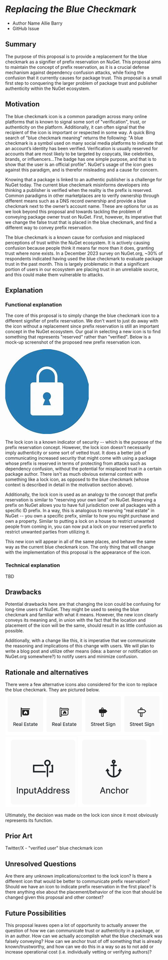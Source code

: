 # ***Replacing the Blue Checkmark***
<!-- Replace `Title` with an appropriate title for your design -->

- Author Name Allie Barry
- GitHub Issue <!-- GitHub Issue link -->

## Summary

<!-- One-paragraph description of the proposal. -->
The purpose of this proposal is to provide a replacement for the blue checkmark as a signifier of prefix reservation on NuGet. This proposal aims to maintain the concept of prefix reservation, as it is a crucial defense mechanism against dependency confusion attacks, while fixing the confusion that it currently causes for package trust. This proposal is a small first step to conquering the larger problem of package trust and publisher authenticity within the NuGet ecosystem.

## Motivation

<!-- Why are we doing this? What pain points does this solve? What is the expected outcome? -->

The blue checkmark icon is a common paradigm across many online platforms that is known to signal some sort of "verification", trust, or authenticity on the platform. Additionally, it can often signal that the recipient of the icon is important or respected in some way. A quick Bing search of "blue checkmark meaning" returns the following: "A blue checkmark is a symbol used on many social media platforms to indicate that an account’s identity has been verified. Verification is usually reserved for accounts that are most likely to be targeted by copycats, like celebrities, brands, or influencers...The badge has one simple purpose, and that is to show that the user is an official profile". NuGet's usage of the icon goes against this paradigm, and is therefor misleading and a cause for concern.

Knowing that a package is linked to an authentic publisher is a challenge for NuGet today. The current blue checkmark misinforms developers into thinking a publisher is verified when the reality is the prefix is reserved. Common paradigms in other marketplaces are to verify ownership through different means such as a DNS record ownership and provide a blue checkmark next to the owner’s account name. These are options for us as we look beyond this proposal and towards tackling the problem of conveying package owner trust on NuGet. First, however, its imperative that we change the false trust that is placed in the blue checkmark, and find a different way to convey prefix reservation.

The blue checkmark is a known cause for confusion and misplaced perceptions of trust within the NuGet ecosystem. It is actively causing confusion because people think it means far more than it does, granting trust where none exists. In a December 2023 survey on NuGet.org, ~30% of respondents indicated having used the blue checkmark to evaluate package trust in the past month. This is largely problematic in that a significant portion of users in our ecosystem are placing trust in an unreliable source, and this could make them vulnerable to attacks.

## Explanation

### Functional explanation

<!-- Explain the proposal as if it were already implemented and you're teaching it to another person. -->
<!-- Introduce new concepts, functional designs with real life examples, and low-fidelity mockups or  pseudocode to show how this proposal would look. -->

The core of this proposal is to simply change the blue checkmark icon to a different signifier of prefix reservation. We don't want to just do away with the icon without a replacement since prefix reservation is still an important concept in the NuGet ecosystem. Our goal in selecting a new icon is to find something that represents "reserved" rather than "verified". Below is a mock-up screenshot of the proposed new prefix reservation icon.

![alt text](../../meta/resources/bluecheckmark-replacement/lock.jpg)

The lock icon is a known indicator of security -- which is the purpose of the prefix reservation concept. However, the lock icon doesn't necessarily imply authenticity or some sort of vetted trust. It does a better job of communicating increased security that might come with using a package whose prefix is reserved in terms of protecting from attacks such as dependency confusion, without the potential for misplaced trust in a certain package author. There isn't as much obvious external context with something like a lock icon, as opposed to the blue checkmark (whose context is described in detail in the motivation section above).

Additionally, the lock icon is used as an analogy to the concept that prefix reservation is similar to "reserving your own land" on NuGet. Reserving a prefix on NuGet allows you to have full jurisdiction over all packages with a specific ID prefix. In a way, this is analogous to reserving "real estate" in NuGet -- you own a specific prefix, similar to how you might purchase and own a property. Similar to putting a lock on a house to restrict unwanted people from coming in, you can now put a lock on your reserved prefix to restrict unwanted parties from utilizing it.

This new icon will appear in all of the same places, and behave the same way as the current blue checkmark icon. The only thing that will change with the implementation of this proposal is the appearance of the icon.

### Technical explanation

<!-- Explain the proposal in sufficient detail with implementation details, interaction models, and clarification of corner cases. -->
TBD

## Drawbacks

<!-- Why should we not do this? -->
Potential drawbacks here are that changing the icon could be confusing for long-time users of NuGet. They might be used to seeing the blue checkmark and familiar with what it means. However, the new icon clearly conveys its meaning and, in union with the fact that the location and placement of the icon will be the same, should result in as little confusion as possible.

Additionally, with a change like this, it is imperative that we communicate the reasoning and implications of this change with users. We will plan to write a blog post and utilize other means (idea: a banner or notification on NuGet.org somewhere?) to notify users and minimize confusion.

## Rationale and alternatives

<!-- Why is this the best design compared to other designs? -->
<!-- What other designs have been considered and why weren't they chosen? -->
<!-- What is the impact of not doing this? -->
There were a few alternative icons also considered for the icon to replace the blue checkmark. They are pictured below.
![alt text](../../meta/resources/bluecheckmark-replacement/image.png)
![alt text](../../meta/resources/bluecheckmark-replacement/image-1.png)
![alt text](../../meta/resources/bluecheckmark-replacement/image-2.png)

Ultimately, the decision was made on the lock icon since it most obviously represents its function.

## Prior Art

<!-- What prior art, both good and bad are related to this proposal? -->
<!-- Do other features exist in other ecosystems and what experience have their community had? -->
<!-- What lessons from other communities can we learn from? -->
<!-- Are there any resources that are relevant to this proposal? -->
Twitter/X - "verified user" blue checkmark icon

## Unresolved Questions

<!-- What parts of the proposal do you expect to resolve before this gets accepted? -->
<!-- What parts of the proposal need to be resolved before the proposal is stabilized? -->
<!-- What related issues would you consider out of scope for this proposal but can be addressed in the future? -->
Are there any unknown implications/context to the lock icon? Is there a different icon that would be better to communicate prefix reservation? Should we have an icon to indicate prefix reservation in the first place? Is there anything else about the placement/behavior of the icon that should be changed given this proposal and other context?

## Future Possibilities

<!-- What future possibilities can you think of that this proposal would help with? -->
This proposal leaves open a lot of opportunity to actually answer the question of how we can communicate trust or authenticity in a package, or in an author. How can we actually accomplish what the blue checkmark was falsely conveying? How can we anchor trust of off something that is already known/trustworthy, and how can we do this in a way so as to not add or increase operational cost (i.e. individually vetting or verifying authors)?
